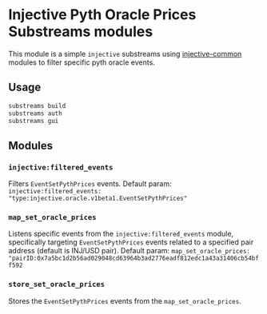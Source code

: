 # Injective Pyth Oracle Prices Substreams modules

This module is a simple `injective` substreams using [injective-common](https://substreams.dev/streamingfast/injective-common/v0.2.2) modules to filter specific pyth oracle events.  

## Usage

```bash
substreams build
substreams auth
substreams gui
```

## Modules

### `injective:filtered_events`
Filters `EventSetPythPrices` events.
Default param: `injective:filtered_events: "type:injective.oracle.v1beta1.EventSetPythPrices"`

### `map_set_oracle_prices`
Listens specific events from the `injective:filtered_events` module, specifically targeting `EventSetPythPrices` events related to a specified pair address (default is INJ/USD pair).
Default param: `map_set_oracle_prices: "pairID:0x7a5bc1d2b56ad029048cd63964b3ad2776eadf812edc1a43a31406cb54bff592`

### `store_set_oracle_prices`
Stores the `EventSetPythPrices` events from the `map_set_oracle_prices`.